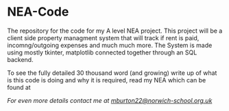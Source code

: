 # NEA-Code
The repository for the code for my A level NEA project. This project will be a client side property managment system that will track if rent is paid, incomng/outgoing expenses and much much more. The System is made using mostly tkinter, matplotlib connected together through an SQL backend.

To see the fully detailed 30 thousand word (and growing) write up of what is this code is doing and why it is required, read my NEA which can be found at <I will add a link once I have sent of my NEA for marking>

For even more details contact me at mburton22@norwich-school.org.uk
